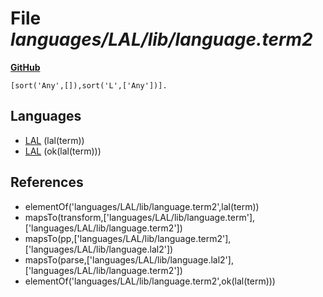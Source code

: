 # File _languages/LAL/lib/language.term2_
**[GitHub](https://github.com/softlang/yas/blob/master/languages/LAL/lib/language.term2)**
```
[sort('Any',[]),sort('L',['Any'])].
```

## Languages
* [LAL](../languages/LAL.md) (lal(term))
* [LAL](../languages/LAL.md) (ok(lal(term)))

## References
* elementOf('languages/LAL/lib/language.term2',lal(term))
* mapsTo(transform,['languages/LAL/lib/language.term'],['languages/LAL/lib/language.term2'])
* mapsTo(pp,['languages/LAL/lib/language.term2'],['languages/LAL/lib/language.lal2'])
* mapsTo(parse,['languages/LAL/lib/language.lal2'],['languages/LAL/lib/language.term2'])
* elementOf('languages/LAL/lib/language.term2',ok(lal(term)))
